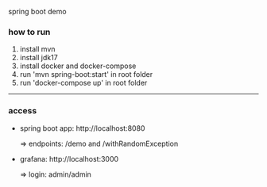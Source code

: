spring boot demo 

### how to run 

1. install mvn 
2. install jdk17 
3. install docker and docker-compose 
4. run 'mvn spring-boot:start' in root folder
5. run 'docker-compose up' in root folder

***
### access 

* spring boot app: http://localhost:8080

  => endpoints: /demo and /withRandomException
* grafana: http://localhost:3000

  => login: admin/admin

